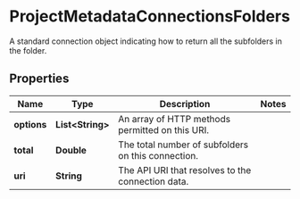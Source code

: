 

# ProjectMetadataConnectionsFolders

A standard connection object indicating how to return all the subfolders in the folder.

## Properties

| Name | Type | Description | Notes |
|------------ | ------------- | ------------- | -------------|
|**options** | **List&lt;String&gt;** | An array of HTTP methods permitted on this URI. |  |
|**total** | **Double** | The total number of subfolders on this connection. |  |
|**uri** | **String** | The API URI that resolves to the connection data. |  |



